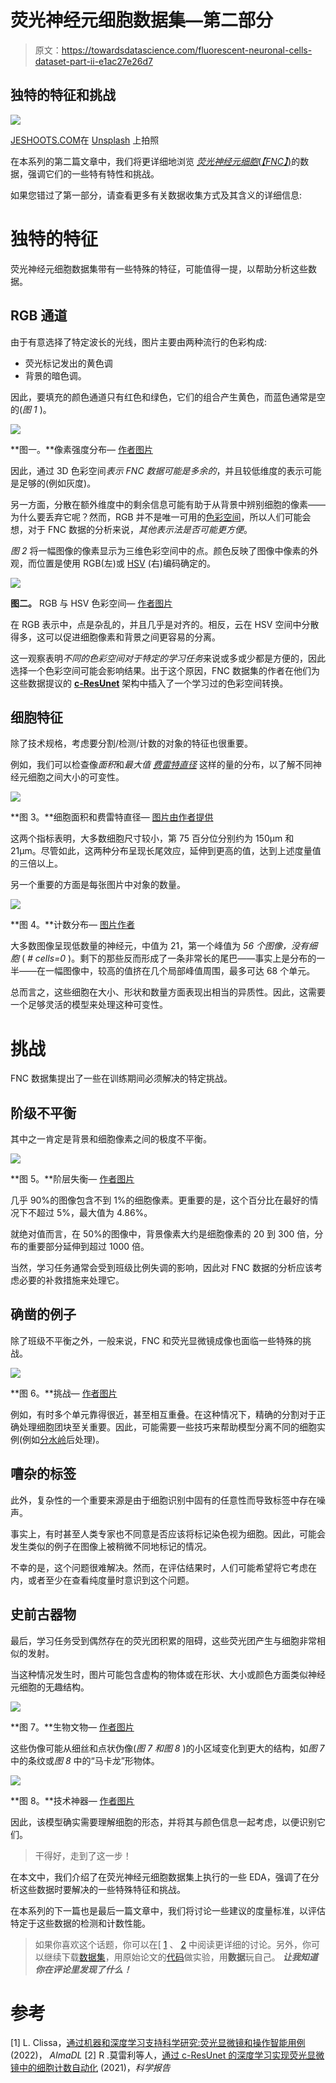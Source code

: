 # 荧光神经元细胞数据集—第二部分

> 原文：<https://towardsdatascience.com/fluorescent-neuronal-cells-dataset-part-ii-e1ac27e26d7>

## 独特的特征和挑战

![](img/91532dba5159e09a402269e4eb3f4d6b.png)

[JESHOOTS.COM](https://unsplash.com/@jeshoots?utm_source=medium&utm_medium=referral)在 [Unsplash](https://unsplash.com?utm_source=medium&utm_medium=referral) 上拍照

在本系列的第二篇文章中，我们将更详细地浏览 [*荧光神经元细胞*(*【FNC】*)](http://amsacta.unibo.it/6706/)的数据，强调它们的一些特有特性和挑战。

如果您错过了第一部分，请查看更多有关数据收集方式及其含义的详细信息:

</fluorescent-neuronal-cells-dataset-part-i-ac123196b963>  

# 独特的特征

荧光神经元细胞数据集带有一些特殊的特征，可能值得一提，以帮助分析这些数据。

## RGB 通道

由于有意选择了特定波长的光线，图片主要由两种流行的色彩构成:

*   荧光标记发出的黄色调
*   背景的暗色调。

因此，要填充的颜色通道只有红色和绿色，它们的组合产生黄色，而蓝色通常是空的(*图 1* )。

![](img/e5aaf192c61b76c4284f5a08a8aaa722.png)

**图一。**像素强度分布— [作者图片](http://amsdottorato.unibo.it/10016/1/thesis_CLISSA_DSC.pdf)

因此，通过 3D 色彩空间*表示 FNC 数据可能是多余的*，并且较低维度的表示可能是足够的(例如灰度)。

另一方面，分散在额外维度中的剩余信息可能有助于从背景中辨别细胞的像素——为什么要丢弃它呢？然而，RGB 并不是唯一可用的[色彩空间](https://en.wikipedia.org/wiki/Color_space)，所以人们可能会想，对于 FNC 数据的分析来说，*其他表示法是否可能更方便*。

*图 2* 将一幅图像的像素显示为三维色彩空间中的点。颜色反映了图像中像素的外观，而位置是使用 RGB(左)或 [HSV](https://en.wikipedia.org/wiki/HSL_and_HSV) (右)编码确定的。

![](img/f8f72e178ada4332af1a7068ce451fca.png)

**图二。** RGB 与 HSV 色彩空间— [作者图片](http://amsdottorato.unibo.it/10016/1/thesis_CLISSA_DSC.pdf)

在 RGB 表示中，点是杂乱的，并且几乎是对齐的。相反，云在 HSV 空间中分散得多，这可以促进细胞像素和背景之间更容易的分离。

这一观察表明*不同的色彩空间对于特定的学习任务*来说或多或少都是方便的，因此选择一个色彩空间可能会影响结果。出于这个原因，FNC 数据集的作者在他们为这些数据提议的 [**c-ResUnet**](https://www.nature.com/articles/s41598-021-01929-5) 架构中插入了一个学习过的色彩空间转换。

## 细胞特征

除了技术规格，考虑要分割/检测/计数的对象的特征也很重要。

例如，我们可以检查像*面积*和*最大值* [*费雷特直径*](https://en.wikipedia.org/wiki/Feret_diameter) 这样的量的分布，以了解不同神经元细胞之间大小的可变性。

![](img/a4f1a07880e2f46388c89eb168ff71fc.png)

**图 3。**细胞面积和费雷特直径— [图片由作者提供](http://amsdottorato.unibo.it/10016/1/thesis_CLISSA_DSC.pdf)

这两个指标表明，大多数细胞尺寸较小，第 75 百分位分别约为 150μm 和 21μm。尽管如此，这两种分布呈现长尾效应，延伸到更高的值，达到上述度量值的三倍以上。

另一个重要的方面是每张图片中对象的数量。

![](img/0c9035355720859ee8f79fb3aa7f3e33.png)

**图 4。**计数分布— [图片作者](http://amsdottorato.unibo.it/10016/1/thesis_CLISSA_DSC.pdf)

大多数图像呈现低数量的神经元，中值为 21，第一个峰值为 *56 个图像，没有细胞* ( *# cells=0* )。剩下的那些反而形成了一条非常长的尾巴——事实上是分布的一半——在一幅图像中，较高的值挤在几个局部峰值周围，最多可达 68 个单元。

总而言之，这些细胞在大小、形状和数量方面表现出相当的异质性。因此，这需要一个足够灵活的模型来处理这种可变性。

# 挑战

FNC 数据集提出了一些在训练期间必须解决的特定挑战。

## 阶级不平衡

其中之一肯定是背景和细胞像素之间的极度不平衡。

![](img/9d621b91c036213000cff6ec892cbb67.png)

**图 5。**阶层失衡— [作者图片](http://amsdottorato.unibo.it/10016/1/thesis_CLISSA_DSC.pdf)

几乎 90%的图像包含不到 1%的细胞像素。更重要的是，这个百分比在最好的情况下不超过 5%，最大值为 4.86%。

就绝对值而言，在 50%的图像中，背景像素大约是细胞像素的 20 到 300 倍，分布的重要部分延伸到超过 1000 倍。

当然，学习任务通常会受到班级比例失调的影响，因此对 FNC 数据的分析应该考虑必要的补救措施来处理它。

## 确凿的例子

除了班级不平衡之外，一般来说，FNC 和荧光显微镜成像也面临一些特殊的挑战。

![](img/d41b4d9909a70b59be067e086862b0cf.png)

**图 6。**挑战— [作者图片](http://amsdottorato.unibo.it/10016/1/thesis_CLISSA_DSC.pdf)

例如，有时多个单元靠得很近，甚至相互重叠。在这种情况下，精确的分割对于正确处理细胞团块至关重要。因此，可能需要一些技巧来帮助模型分离不同的细胞实例(例如[分水岭](https://en.wikipedia.org/wiki/Watershed_(image_processing))后处理)。

## 嘈杂的标签

此外，复杂性的一个重要来源是由于细胞识别中固有的任意性而导致标签中存在噪声。

事实上，有时甚至人类专家也不同意是否应该将标记染色视为细胞。因此，可能会发生类似的例子在图像上被稍微不同地标记的情况。

不幸的是，这个问题很难解决。然而，在评估结果时，人们可能希望将它考虑在内，或者至少在查看纯度量时意识到这个问题。

## 史前古器物

最后，学习任务受到偶然存在的荧光团积累的阻碍，这些荧光团产生与细胞非常相似的发射。

当这种情况发生时，图片可能包含虚构的物体或在形状、大小或颜色方面类似神经元细胞的无趣结构。

![](img/34535a52ae9e5c713b53c4f795aa768e.png)

**图 7。**生物文物— [作者图片](http://amsdottorato.unibo.it/10016/1/thesis_CLISSA_DSC.pdf)

这些伪像可能从细丝和点状伪像(*图 7 和图 8* )的小区域变化到更大的结构，如*图 7* 中的条纹或*图 8* 中的“马卡龙”形物体。

![](img/1c3de015e8420fcacd71dbc2947aefb2.png)

**图 8。**技术神器— [作者图片](http://amsdottorato.unibo.it/10016/1/thesis_CLISSA_DSC.pdf)

因此，该模型确实需要理解细胞的形态，并将其与颜色信息一起考虑，以便识别它们。

> 干得好，走到了这一步！

在本文中，我们介绍了在荧光神经元细胞数据集上执行的一些 EDA，强调了在分析这些数据时要解决的一些特殊特征和挑战。

在本系列的下一篇也是最后一篇文章中，我们将讨论一些建议的度量标准，以评估特定于这些数据的检测和计数性能。

> 如果你喜欢这个话题，你可以在[ [1](http://amsdottorato.unibo.it/10016/1/thesis_CLISSA_DSC.pdf) 、 [2](https://rdcu.be/cB1Ds) 中阅读更详细的讨论。另外，你可以继续下载[数据集](http://amsacta.unibo.it/6706/)，用原始论文的[代码](https://github.com/robomorelli/cell_counting_yellow)做实验，用**数据**玩自己。
> ***让我知道你在评论里发现了什么！***

# 参考

[1] L. Clissa，[通过机器和深度学习支持科学研究:荧光显微镜和操作智能用例](http://amsdottorato.unibo.it/10016/) (2022)， *AlmaDL* [2] R .莫雷利等人，[通过 c-ResUnet 的深度学习实现荧光显微镜中的细胞计数自动化](https://rdcu.be/cB1Ds) (2021)，*科学报告*